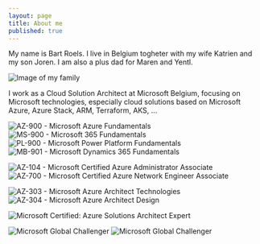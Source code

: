 ```yaml
---
layout: page
title: About me
published: true
---
```


My name is Bart Roels.
I live in Belgium togheter with my wife Katrien and my son Joren. I am also a plus dad for Maren and Yentl.

![Image of my family](./img/myfamily.jpg)


I work as a Cloud Solution Architect at Microsoft Belgium, focusing on Microsoft technologies, especially cloud solutions based on Microsoft Azure, Azure Stack, ARM, Terraform, AKS, ...

![AZ-900 - Microsoft Azure Fundamentals](/img/microsoft-certified-azure-fundamentals.png "AZ-900 - Microsoft Azure Fundamentals")
![MS-900 - Microsoft 365 Fundamentals](/img/microsoft-365-certified-fundamentals.png "MS-900 - Microsoft 365 Fundamentals")
![PL-900 - Microsoft Power Platform Fundamentals](/img/Microsoft-Power-Platform-Fundamentals.png "PL-900 - Microsoft Power Platform Fundamentals")
![MB-901 - Microsoft Dynamics 365 Fundamentals](/img/Microsoft-Dynamics-365-Fundamentals.png  "MB-901 - Microsoft Dynamics 365 Fundamentals")

![AZ-104 - Microsoft Certified Azure Administrator Associate](/img/microsoft-certified-azure-administrator-associate-az-104.png "AZ-104 - Microsoft Certified Azure Administrator Associate")
![AZ-700 - Microsoft Certified Azure Network Engineer Associate](/img/microsoft-certified-azure-network-engineer-associate.png "AZ-700 - Microsoft Certified Azure Network Engineer Associate")

![AZ-303 - Microsoft Azure Architect Technologies](/img/EXAM-Expert-AZ-303-600x600.png "AZ-303 - Microsoft Azure Architect Technologies")
![AZ-304 - Microsoft Azure Architect Design](/img/EXAM-Expert-AZ-304-600x600.png "AZ-304 - Microsoft Azure Architect Design")

![Microsoft Certified: Azure Solutions Architect Expert](/img/azure-solutions-architect-expert-600x600.png "Microsoft Certified: Azure Solutions Architect Expert")


![Microsoft Global Challenger](/img/Microsoft-Global-Challenger.png "Microsoft Global Challenger")
![Microsoft Global Challenger](/img/openhack-containers.png "Microsoft OpenHack Containers")

